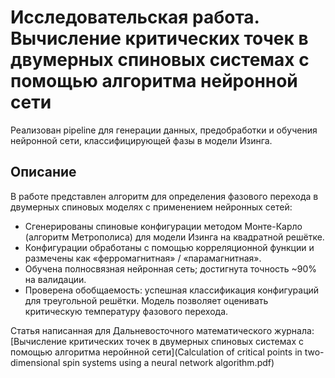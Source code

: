 # Исследовательская работа. Вычисление критических точек в двумерных спиновых системах с помощью алгоритма нейронной сети

Реализован pipeline для генерации данных, предобработки и обучения нейронной сети, классифицирующей фазы в модели Изинга.

## Описание
В работе представлен алгоритм для определения фазового перехода в двумерных спиновых моделях с применением нейронных сетей:
- Сгенерированы спиновые конфигурации методом Монте-Карло (алгоритм Метрополиса) для модели Изинга на квадратной решётке.
- Конфигурации обработаны с помощью корреляционной функции и размечены как «ферромагнитная» / «парамагнитная».
- Обучена полносвязная нейронная сеть; достигнута точность ~90% на валидации.
- Проверена обобщаемость: успешная классификация конфигураций для треугольной решётки. Модель позволяет оценивать критическую температуру фазового перехода.

Статья написанная для Дальневосточного математического журнала: [Вычисление критических точек в двумерных спиновых системах с помощью алгоритма неройнной сети](Calculation of critical points in two-dimensional spin systems using a neural network algorithm.pdf)
